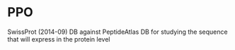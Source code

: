 PPO
===

SwissProt (2014-09) DB against PeptideAtlas DB for studying the sequence that will express in the protein level
